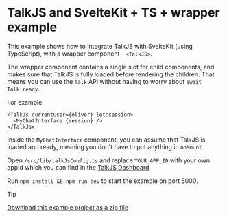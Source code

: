 # TalkJS and SvelteKit + TS + wrapper example

This example shows how to integrate TalkJS with SvelteKit (using TypeScript), with a wrapper component - `<TalkJS>`.

The wrapper component contains a single slot for child components, and makes sure that TalkJS is fully loaded before rendering the children. That means you can use the `Talk` API without having to worry about `await Talk.ready`.

For example:

```svelte
<TalkJs currentUser={oliver} let:session>
  <MyChatInterface {session} />
</TalkJs>
```

Inside the `MyChatInterface` component, you can assume that TalkJS is loaded and ready, meaning you don't have to put anything in `onMount`.

Open `/src/lib/talkJsConfig.ts` and replace `YOUR_APP_ID` with your own appId which you can find in the [TalkJS Dashboard](https://talkjs.com/dashboard)

Run `npm install && npm run dev` to start the example on port 5000.

> [!TIP]
> [Download this example project as a zip file](https://github.com/talkjs/talkjs-examples/releases/latest/download/svelte.sveltekit-typescript-wrapper.zip)
